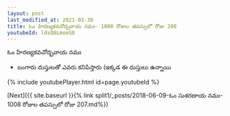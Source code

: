 ```yaml
---
layout: post
last_modified_at: 2021-03-30
title: ఓం హిరణ్యకవచోద్భవాయ నమః- 1008 రోజుల తపస్సులో రోజు 208
youtubeId: ldsQ8LmoeG8
---
```

 
 
 ఓం హిరణ్యకవచోద్భవాయ నమః  
 
 -  బంగారు దుస్తులతో ఎవరు కనిపిస్తారు (ఇక్కడ ఈ దుస్తులు ఉన్నాయి 
 
  
 
  
 
 
 
 
 
 


{% include youtubePlayer.html id=page.youtubeId %}
 
[Next]({{ site.baseurl }}{% link  split1/_posts/2018-06-09-ఓం సుశరణాయ నమః- 1008 రోజుల తపస్సులో రోజు 207.md%})
 
